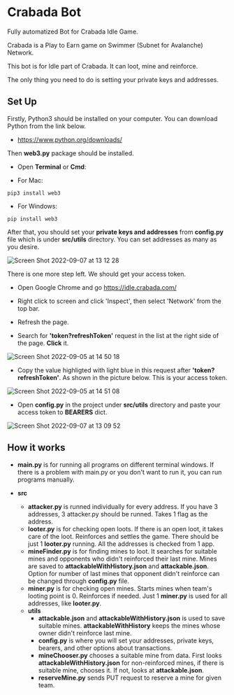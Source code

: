 
# Crabada Bot
Fully automatized Bot for Crabada Idle Game.

Crabada is a Play to Earn game on Swimmer (Subnet for Avalanche) Network.

This bot is for Idle part of Crabada. It can loot, mine and reinforce. 

The only thing you need to do is setting your private keys and addresses. 




## Set Up

Firstly, Python3 should be installed on your computer. You can download Python from the link below.

- https://www.python.org/downloads/

Then **web3.py** package should be installed. 

- Open **Terminal** or **Cmd**:

- For Mac:
```
pip3 install web3
```

- For Windows:
```
pip install web3
```

After that, you should set your **private keys and addresses** from **config.py** file which is under **src/utils** directory. You can set addresses as many as you desire.

![Screen Shot 2022-09-07 at 13 12 28](https://user-images.githubusercontent.com/60021484/188853312-2dfb3f6c-3731-4e7d-bb8a-f30bb626aaeb.png)

There is one more step left. We should get your access token.

- Open Google Chrome and go https://idle.crabada.com/

- Right click to screen and click 'Inspect', then select 'Network' from the top bar. 

- Refresh the page.

- Search for **'token?refreshToken'** request in the list at the right side of the page. **Click** it.

![Screen Shot 2022-09-05 at 14 50 18](https://user-images.githubusercontent.com/60021484/188851617-3758df42-c74f-49e4-9721-5e9e1f2318f4.png)


- Copy the value highligted with light blue in this request after **'token?refreshToken'**. As shown in the picture below. This is your access token.

 ![Screen Shot 2022-09-05 at 14 51 08](https://user-images.githubusercontent.com/60021484/188851673-0cdc1909-3a2e-43ce-97fb-f0443987f5dc.png)

- Open **config.py** in the project under **src/utils** directory and paste your access token to **BEARERS** dict.

![Screen Shot 2022-09-07 at 13 09 52](https://user-images.githubusercontent.com/60021484/188852841-34bb9eb8-939d-41e7-9d98-9f99dc8d252d.png)

## How it works

- **main.py** is for running all programs on different terminal windows. If there is a problem with main.py or you don't want to run it, you can run programs manually.

- **src**
    - **attacker.py** is runned individually for every address. If you have 3 addresses, 3 attacker.py should be runned. Takes 1 flag as the address. 
    - **looter.py** is for checking open loots. If there is an open loot, it takes care of the loot. Reinforces and settles the game. There should be just 1 **looter.py** running. All the addresses is checked from 1 app.
    - **mineFinder.py** is for finding mines to loot. It searches for suitable mines and opponents who didn't reinforced their last mine. Mines are saved to **attackableWithHistory.json** and **attackable.json**. Option for number of last mines that opponent didn't reinforce can be changed through **config.py** file.
    - **miner.py** is for checking open mines. Starts mines when team's looting point is 0. Reinforces if needed. Just 1 **miner.py** is used for all addresses, like **looter.py**.
    - **utils**
        - **attackable.json** and **attackableWithHistory.json** is used to save suitable mines. **attackableWithHistory** keeps the mines whose owner didn't reinforce last mine.
        - **config.py** is where you will set your addresses, private keys, bearers, and other options about transactions.
        - **mineChooser.py** chooses a suitable mine from data. First looks **attackableWithHistory.json** for non-reinforced mines, if there is suitable mine, chooses it. If not, looks at **attackable.json**.
        - **reserveMine.py** sends PUT request to reserve a mine for given team.
